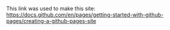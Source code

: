 This link was used to make this site:
https://docs.github.com/en/pages/getting-started-with-github-pages/creating-a-github-pages-site
